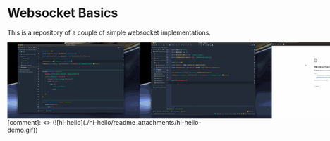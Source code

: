 # Websocket Basics

This is a repository of a couple of simple websocket implementations. 
<div style="display:flex;justify-content: space-around">
<img src="./hi-hello/readme_attachments/hi-hello-demo.gif" width="300px">
<img src="./li-chat/readme_attachments/li-chat-demo.gif" width="300px">
<img src="./phone-rotate/readme_attachments/demo.gif" width="300px">
</div>
[comment]: <> (![hi-hello]&#40;./hi-hello/readme_attachments/hi-hello-demo.gif&#41;)

[comment]: <> (![hi-hello]&#40;./hi-hello/readme_attachments/hi-hello-demo.gif&#41;)